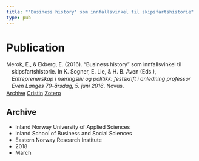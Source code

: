 ```yaml
---
title: "'Business history' som innfallsvinkel til skipsfartshistorie"
type: pub
---
```

<h1>Publication</h1>
<article id="csl-bib-container-RF8C4N4F" class="csl-bib-container">
  <div class="csl-bib-body" style="line-height: 1.35; padding-left: 1em; text-indent:-1em;">
  <div class="csl-entry">Merok, E., &amp; Ekberg, E. (2016). &#x201C;Business history&#x201D; som innfallsvinkel til skipsfartshistorie. In K. Sogner, E. Lie, &amp; H. B. Aven (Eds.), <i>Entrepren&#xF8;rskap i n&#xE6;ringsliv og politikk: festskrift i anledning professor Even Langes 70-&#xE5;rsdag, 5. juni 2016</i>. Novus.</div>
</div>
  <div class="csl-bib-buttons">
    <a href="#taxonomy-article-RF8C4N4F" class="csl-bib-button">Archive</a>
    <a href="https://app.cristin.no/results/show.jsf?id=1573715" alt="Cristin URL" class="csl-bib-button">Cristin</a>
    <a href="http://zotero.org/groups/5022929/items/RF8C4N4F" alt="Zotero URL" class="csl-bib-button">Zotero</a>
  </div>
  <div id="csl-bib-meta-container-RF8C4N4F"></div>
</article>
<div id="csl-bib-meta-RF8C4N4F" class="csl-bib-meta">
  <article id="taxonomy-article-RF8C4N4F" class="taxonomy-article">
    <h1>Archive</h1>
    <ul>
      <li>Inland Norway University of Applied Sciences</li>
      <li>Inland School of Business and Social Sciences</li>
      <li>Eastern Norway Research Institute</li>
      <li>2018</li>
      <li>March</li>
    </ul>
  </article>
</div>
